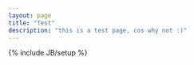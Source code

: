 ```yaml
---
layout: page
title: "Test"
description: "this is a test page, cos why not :)"
---
```

{% include JB/setup %}
